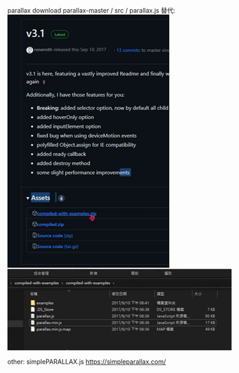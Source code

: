 parallax
download parallax-master / src / parallax.js
替代:
![Alt text](image.png)
![Alt text](image-1.png)

other:
simplePARALLAX.js
https://simpleparallax.com/
